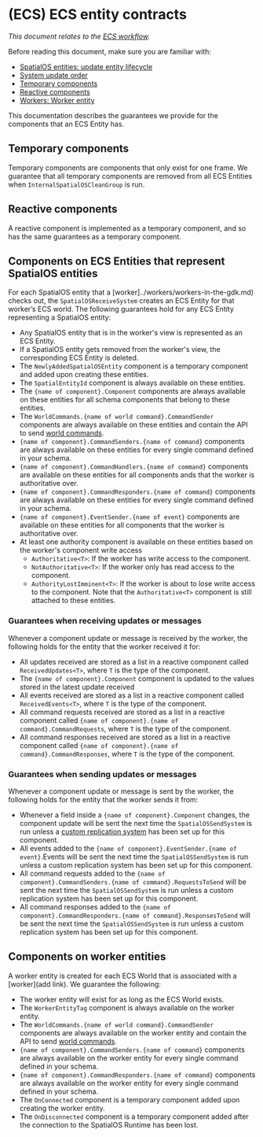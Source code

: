 [//]: # (Doc of docs reference 4)
[//]: # (TODO - Tech writer pass)

# (ECS) ECS entity contracts
  _This document relates to the [ECS workflow](../intro-workflows-spos-entities.md)._

Before reading this document, make sure you are familiar with:
  * [SpatialOS entities: update entity lifecycle](../entity-lifecycle.md)
  * [System update order](./system-update-order.md)
  * [Temporary components](./temporary-components.md)
  * [Reactive components](./reactive-components.md)
  * [Workers: Worker entity](../workers/worker-entity.md)

This documentation describes the guarantees we provide for the components that an ECS Entity has.

## Temporary components
Temporary components are components that only exist for one frame. We guarantee that all temporary components are removed from all ECS Entities when `InternalSpatialOSCleanGroup` is run.

## Reactive components
A reactive component is implemented as a temporary component, and so has the same guarantees as a temporary component.

## Components on ECS Entities that represent SpatialOS entities

For each SpatialOS entity that a [worker]../workers/workers-in-the-gdk.md) checks out, the `SpatialOSReceiveSystem` creates an ECS Entity for that worker’s ECS world.
The following guarantees hold for any ECS Entity representing a SpatialOS entity:
  * Any SpatialOS entity that is in the worker's view is represented as an ECS Entity.
  * If a SpatialOS entity gets removed from the worker's view, the corresponding ECS Entity is deleted.
  * The `NewlyAddedSpatialOSEntity` component is a temporary component and added upon creating these entities.
  * The `SpatialEntityId` component is always available on these entities.
  * The `{name of component}.Component` components are always available on these entities for all schema components that belong to these entities.
  * The `WorldCommands.{name of world command}.CommandSender` components are always available on these entities and contain the API to send [world commands](./ecs-world-commands.md).
  * `{name of component}.CommandSenders.{name of command}` components are always available on these entities for every single command defined in your schema.
  * `{name of component}.CommandHandlers.{name of command}` components are available on these entities for all components ands that the worker is authoritative over.
  * `{name of component}.CommandResponders.{name of command}` components are always available on these entities for every single command defined in your schema.
  * `{name of component}.EventSender.{name of event}` components are available on these entities for all components that the worker is authoritative over.
  * At least one authority component is available on these entities based on the worker's component write access
    * `Authoritative<T>`: If the worker has write access to the component.
    * `NotAuthoritative<T>`: If the worker only has read access to the component.
    * `AuthorityLostImminent<T>`: If the worker is about to lose write access to the component. Note that the `Authoritative<T>` component is still attached to these entities.

### Guarantees when receiving updates or messages
Whenever a component update or message is received by the worker, the following holds for the entity that the worker received it for:
  * All updates received are stored as a list in a reactive component called `ReceivedUpdates<T>`, where `T` is the type of the component.
  * The `{name of component}.Component` component is updated to the values stored in the latest update received
  * All events received are stored as a list in a reactive component called `ReceivedEvents<T>`, where `T` is the type of the component.
  * All command requests received are stored as a list in a reactive component called `{name of component}.{name of command}.CommandRequests`, where `T` is the type of the component.
  * All command responses received are stored as a list in a reactive component called `{name of component}.{name of command}.CommandResponses`, where `T` is the type of the component.

### Guarantees when sending updates or messages
Whenever a component update or message is sent by the worker, the following holds for the entity that the worker sends it from:
  * Whenever a field inside a `{name of component}.Component` changes, the component update will be sent the next time the `SpatialOSSendSystem` is run unless a [custom replication system]() has been set up for this component.
  * All events added to the `{name of component}.EventSender.{name of event}`.Events will be sent the next time the `SpatialOSSendSystem` is run unless a custom replication system has been set up for this component.
  * All command requests added to the `{name of component}.CommandSenders.{name of command}.RequestsToSend`  will be sent the next time the `SpatialOSSendSystem` is run unless a custom replication system has been set up for this component.
  * All command responses added to the `{name of component}.CommandResponders.{name of command}.ResponsesToSend`  will be sent the next time the `SpatialOSSendSystem` is run unless a custom replication system has been set up for this component.

## Components on worker entities
A worker entity is created for each ECS World that is associated with a [worker](add link).
We guarantee the following:
  * The worker entity will exist for as long as the ECS World exists.
  * The `WorkerEntityTag` component is always available on the worker entity.
  * The `WorldCommands.{name of world command}.CommandSender` components are always available on the worker entity and contain the API to send [world commands](./ecs-world-commands.md).
  * `{name of component}.CommandSenders.{name of command}` components are always available on the worker entity for every single command defined in your schema.
  * `{name of component}.CommandResponders.{name of command}` components are always available on the worker entity for every single command defined in your schema.
  * The `OnConnected` component is a temporary component added upon creating the worker entity.
  * The `OnDisconnected` component is a temporary component added after the connection to the SpatialOS Runtime has been lost.

